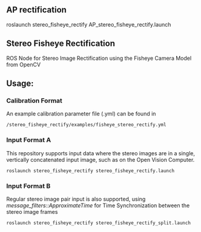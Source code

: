 ## AP rectification
roslaunch stereo_fisheye_rectify AP_stereo_fisheye_rectify.launch

## Stereo Fisheye Rectification
ROS Node for Stereo Image Rectification using the Fisheye Camera Model from
OpenCV

## Usage:

### Calibration Format
An example calibration parameter file (.yml) can be found in
```
/stereo_fisheye_rectify/examples/fisheye_stereo_rectify.yml
```

### Input Format A
This repository supports input data where the stereo images are in a single,
vertically concatenated input image, such as on the Open Vision Computer.
```
roslaunch stereo_fisheye_rectify stereo_fisheye_rectify.launch
```

### Input Format B
Regular stereo image pair input is also supported, using
*message_filters::ApproximateTime* for Time Synchronization between the stereo
image frames
```
roslaunch stereo_fisheye_rectify stereo_fisheye_rectify_split.launch
```


